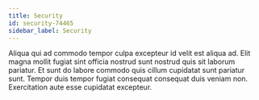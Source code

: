 ```yaml
---
title: Security
id: security-74465
sidebar_label: Security
---
```


Aliqua qui ad commodo tempor culpa excepteur id velit est aliqua ad. Elit magna mollit fugiat sint officia nostrud sunt nostrud quis sit laborum pariatur. Et sunt do labore commodo quis cillum cupidatat sunt pariatur sunt. Tempor duis tempor fugiat consequat consequat duis veniam non. Exercitation aute esse cupidatat excepteur.

